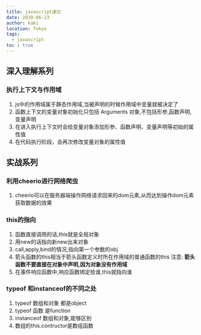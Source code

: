 ```yaml
---
title: javascript速记
date: 2020-06-23
author: kaki
location: Tokyo  
tags: 
  - javascript
toc : true
---
```


## 深入理解系列

### 执行上下文与作用域

1. js中的作用域属于静态作用域,当被声明的时候作用域中变量就被决定了
1. 函数上下文的变量对象初始化只包括 Arguments 对象,不包括形参,函数声明,变量声明
1. 在进入执行上下文时会给变量对象添加形参、函数声明、变量声明等初始的属性值
1. 在代码执行阶段，会再次修改变量对象的属性值

## 实战系列

### 利用cheerio进行网络爬虫

1. cheerio可以在服务器端操作网络请求回来的dom元素,从而达到操作dom元素获取数据的效果

### this的指向

1. 函数直接调用的话,this就是全局对象
1. 用new的话指向新new出来对象
1. call,apply,bind的情况,指向第一个参数的obj
1. 箭头函数的this相当于箭头函数定义时所在作用域的普通函数的this 注意: **箭头函数不要直接在对象中声明,因为对象没有作用域**
1. 在事件响应函数中,响应函数绑定给谁,this就指向谁

### typeof 和instanceof的不同之处

1. typeof 数组和对象 都是object
1. typeof 函数 是function
1. instanceof 数组和对象,能够区别
1. 数组的this.contructor是数组函数
